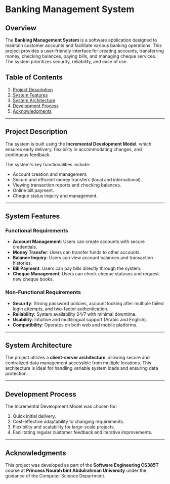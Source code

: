 # Banking Management System

## Overview

The **Banking Management System** is a software application designed to maintain customer accounts and facilitate various banking operations. This project provides a user-friendly interface for creating accounts, transferring money, checking balances, paying bills, and managing cheque services. The system prioritizes security, reliability, and ease of use.

## Table of Contents

1. [Project Description](#project-description)
2. [System Features](#system-features)
3. [System Architecture](#system-architecture)
4. [Development Process](#development-process)
5. [Acknowledgments](#acknowledgments)

---

## Project Description

The system is built using the **Incremental Development Model**, which ensures early delivery, flexibility in accommodating changes, and continuous feedback.

The system's key functionalities include:
- Account creation and management.
- Secure and efficient money transfers (local and international).
- Viewing transaction reports and checking balances.
- Online bill payment.
- Cheque status inquiry and management.

---

## System Features

### Functional Requirements
- **Account Management**: Users can create accounts with secure credentials.
- **Money Transfer**: Users can transfer funds to other accounts.
- **Balance Inquiry**: Users can view account balances and transaction histories.
- **Bill Payment**: Users can pay bills directly through the system.
- **Cheque Management**: Users can check cheque statuses and request new cheque books.

### Non-Functional Requirements
- **Security**: Strong password policies, account locking after multiple failed login attempts, and two-factor authentication.
- **Reliability**: System availability 24/7 with minimal downtime.
- **Usability**: Intuitive and multilingual support (Arabic and English).
- **Compatibility**: Operates on both web and mobile platforms.

---

## System Architecture

The project utilizes a **client-server architecture**, allowing secure and centralized data management accessible from multiple locations. This architecture is ideal for handling variable system loads and ensuring data protection.

---

## Development Process

The Incremental Development Model was chosen for:
1. Quick initial delivery.
2. Cost-effective adaptability to changing requirements.
3. Flexibility and scalability for large-scale projects.
4. Facilitating regular customer feedback and iterative improvements.

---

## Acknowledgments

This project was developed as part of the **Software Engineering CS385T** course at **Princess Nourah bint Abdulrahman University** under the guidance of the Computer Science Department.
